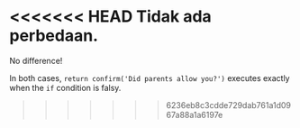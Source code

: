 <<<<<<< HEAD
Tidak ada perbedaan.
=======
No difference!

In both cases, `return confirm('Did parents allow you?')` executes exactly when the `if` condition is falsy.
>>>>>>> 6236eb8c3cdde729dab761a1d0967a88a1a6197e
